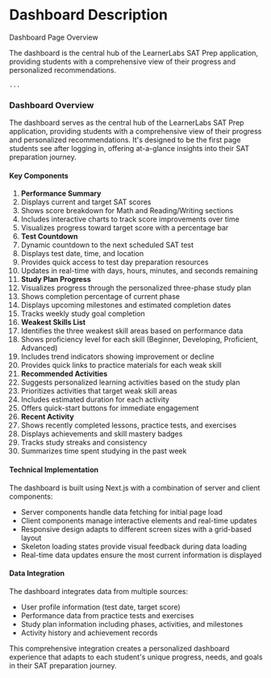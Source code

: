 # Dashboard Description

Dashboard Page Overview

The dashboard is the central hub of the LearnerLabs SAT Prep application, providing students with a comprehensive view of their progress and personalized recommendations.

```typescriptreact
...
```

### Dashboard Overview

The dashboard serves as the central hub of the LearnerLabs SAT Prep application, providing students with a comprehensive view of their progress and personalized recommendations. It's designed to be the first page students see after logging in, offering at-a-glance insights into their SAT preparation journey.

#### Key Components

1. **Performance Summary**
2. Displays current and target SAT scores
3. Shows score breakdown for Math and Reading/Writing sections
4. Includes interactive charts to track score improvements over time
5. Visualizes progress toward target score with a percentage bar
6. **Test Countdown**
7. Dynamic countdown to the next scheduled SAT test
8. Displays test date, time, and location
9. Provides quick access to test day preparation resources
10. Updates in real-time with days, hours, minutes, and seconds remaining
11. **Study Plan Progress**
12. Visualizes progress through the personalized three-phase study plan
13. Shows completion percentage of current phase
14. Displays upcoming milestones and estimated completion dates
15. Tracks weekly study goal completion
16. **Weakest Skills List**
17. Identifies the three weakest skill areas based on performance data
18. Shows proficiency level for each skill (Beginner, Developing, Proficient, Advanced)
19. Includes trend indicators showing improvement or decline
20. Provides quick links to practice materials for each weak skill
21. **Recommended Activities**
22. Suggests personalized learning activities based on the study plan
23. Prioritizes activities that target weak skill areas
24. Includes estimated duration for each activity
25. Offers quick-start buttons for immediate engagement
26. **Recent Activity**
27. Shows recently completed lessons, practice tests, and exercises
28. Displays achievements and skill mastery badges
29. Tracks study streaks and consistency
30. Summarizes time spent studying in the past week

#### Technical Implementation

The dashboard is built using Next.js with a combination of server and client components:

* Server components handle data fetching for initial page load
* Client components manage interactive elements and real-time updates
* Responsive design adapts to different screen sizes with a grid-based layout
* Skeleton loading states provide visual feedback during data loading
* Real-time data updates ensure the most current information is displayed

#### Data Integration

The dashboard integrates data from multiple sources:

* User profile information (test date, target score)
* Performance data from practice tests and exercises
* Study plan information including phases, activities, and milestones
* Activity history and achievement records

This comprehensive integration creates a personalized dashboard experience that adapts to each student's unique progress, needs, and goals in their SAT preparation journey.
